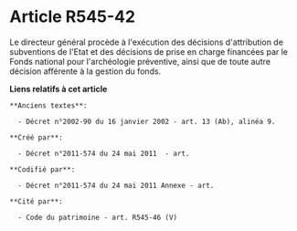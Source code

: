 # Article R545-42

Le directeur général procède à l'exécution des décisions d'attribution de subventions de l'Etat et des décisions de prise en
charge financées par le Fonds national pour l'archéologie préventive, ainsi que de toute autre décision afférente à la
gestion du fonds.

**Liens relatifs à cet article**

	**Anciens textes**:

	  - Décret n°2002-90 du 16 janvier 2002 - art. 13 (Ab), alinéa 9.

	**Créé par**:

	  - Décret n°2011-574 du 24 mai 2011  - art.

	**Codifié par**:

	  - Décret n°2011-574 du 24 mai 2011 Annexe - art.

	**Cité par**:

	  - Code du patrimoine - art. R545-46 (V)
